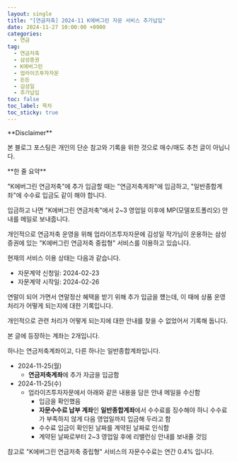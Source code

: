 ```yaml
---
layout: single
title: "[연금저축] 2024-11 K에버그린 자문 서비스 추가납입"
date: 2024-11-27 10:00:00 +0900
categories: 
  - 연금
tag: 
  - 연금저축
  - 삼성증권
  - K에버그린
  - 업라이즈투자자문
  - 든든
  - 김성일
  - 추가납입
toc: false
toc_label: 목차
toc_sticky: true
---
```


<div class="notice--warning" markdown="1">
**Disclaimer**

본 블로그 포스팅은 개인의 단순 참고와  기록을 위한 것으로 매수/매도 추천 글이 아닙니다.
</div>

<div class="notice" markdown="1">
**한 줄 요약**

"K에버그린 연금저축"에 추가 입금할 때는 "연금저축게좌"에 입금하고, "일반종합계좌"에 수수료 입금도 같이 해야 합니다.

입금하고 나면 "K에버그린 연금저축"에서 2~3 영업일 이후에 MP(모델포트폴리오) 안내를 메일로 보내줍니다.
</div>

개인적으로 연금저축 운영을 위해 업라이즈투자자문에 김성일 작가님이 운용하는 삼성증권에 있는 "K에버그린 연금저축 중립형" 서비스를 이용하고 있습니다.

현재의 서비스 이용 상태는 다음과 같습니다.
- 자문계약 신청일: 2024-02-23
- 자문계약 시작일: 2024-02-26

연말이 되어 가면서 연말정산 혜택을 받기 위해 추가 입금을 헀는데, 이 때에 상품 운영 처리가 어떻게 되는지에 대한 기록입니다.

개인적으로 관련 처리가 어떻게 되는지에 대한 안내를 찾을 수 없었어서 기록해 둡니다.

본 글에 등장하는 계좌는 2개입니다.

하나는 연금저축계좌이고, 다른 하나는 일반종합계좌입니다.

- 2024-11-25(월)
  - **연금저축계좌**에 추가 자금을 입금함
- 2024-11-25(수)
  - 업라이즈투자자문에서 아래와 같은 내용을 담은 안내 메일을 수신함
    - 입금을 확인했음
    - **자문수수료 납부 계좌**인 **일반종합계좌**에서 수수료를 징수해야 하니 수수료가 부족하지 않게 다음 영업일까지 입금해 두라고 함
    - 수수료 입금이 확인된 날짜를 계약된 날짜로 인식함
    - 계약된 날짜로부터 2~3 영업일 후에 리밸런싱 안내를 보내줄 것임

참고로 "K에버그린 연금저축 중립형" 서비스의 자문수수료는 연간 0.4% 입니다.
